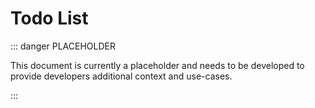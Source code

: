 # Todo List

::: danger PLACEHOLDER

This document is currently a placeholder and needs to be developed to provide developers additional context and use-cases.

:::
